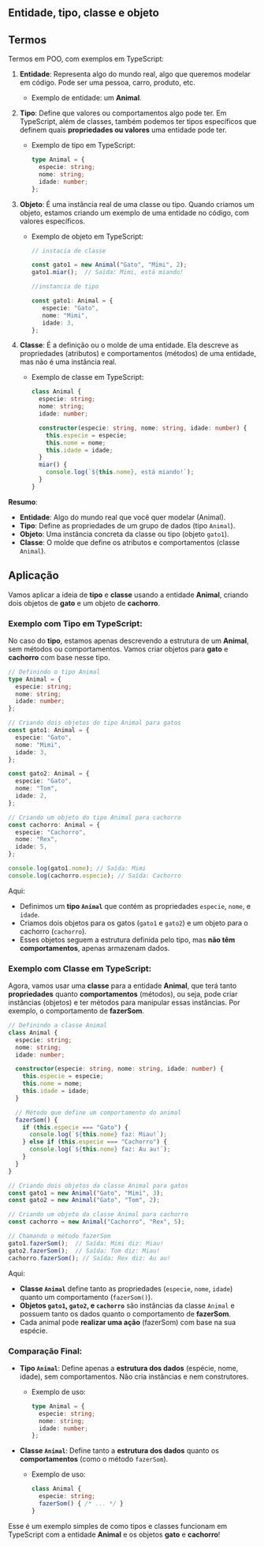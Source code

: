 ## Entidade, tipo, classe e objeto

## **Termos**

Termos em POO, com exemplos em TypeScript:

1. **Entidade**: Representa algo do mundo real, algo que queremos modelar em código. Pode ser uma pessoa, carro, produto, etc.
   - Exemplo de entidade: um **Animal**.

2. **Tipo**: Define que valores ou comportamentos algo pode ter. Em TypeScript, além de classes, também podemos ter tipos específicos que definem quais **propriedades ou valores** uma entidade pode ter.
   - Exemplo de tipo em TypeScript:
     ```typescript
     type Animal = {
       especie: string;
       nome: string;
       idade: number;
     };
     ```

3. **Objeto**: É uma instância real de uma classe ou tipo. Quando criamos um objeto, estamos criando um exemplo de uma entidade no código, com valores específicos.
   - Exemplo de objeto em TypeScript:

     ```typescript
     // instacia de classe

     const gato1 = new Animal("Gato", "Mimi", 2);
     gato1.miar();  // Saída: Mimi, está miando!
     ```
     
     ```typescript
     //instancia de tipo

     const gato1: Animal = {
     	especie: "Gato",
     	nome: "Mimi",
     	idade: 3,
     };
     ```

4. **Classe**: É a definição ou o molde de uma entidade. Ela descreve as propriedades (atributos) e comportamentos (métodos) de uma entidade, mas não é uma instância real.
   - Exemplo de classe em TypeScript:
     ```typescript
     class Animal {
       especie: string;
       nome: string;
       idade: number;

       constructor(especie: string, nome: string, idade: number) {
         this.especie = especie;
         this.nome = nome;
         this.idade = idade;
       }
       miar() {
         console.log(`${this.nome}, está miando!`);
       }
     }
     ```

**Resumo**:
- **Entidade**: Algo do mundo real que você quer modelar (Animal).
- **Tipo**: Define as propriedades de um grupo de dados (tipo `Animal`).
- **Objeto**: Uma instância concreta da classe ou tipo (objeto `gato1`).
- **Classe**: O molde que define os atributos e comportamentos (classe `Animal`).

## **Aplicação**

Vamos aplicar a ideia de **tipo** e **classe** usando a entidade **Animal**, criando dois objetos de **gato** e um objeto de **cachorro**.

### Exemplo com **Tipo** em TypeScript:

No caso do **tipo**, estamos apenas descrevendo a estrutura de um **Animal**, sem métodos ou comportamentos. Vamos criar objetos para **gato** e **cachorro** com base nesse tipo.

```typescript
// Definindo o tipo Animal
type Animal = {
  especie: string;
  nome: string;
  idade: number;
};

// Criando dois objetos do tipo Animal para gatos
const gato1: Animal = {
  especie: "Gato",
  nome: "Mimi",
  idade: 3,
};

const gato2: Animal = {
  especie: "Gato",
  nome: "Tom",
  idade: 2,
};

// Criando um objeto do tipo Animal para cachorro
const cachorro: Animal = {
  especie: "Cachorro",
  nome: "Rex",
  idade: 5,
};

console.log(gato1.nome); // Saída: Mimi
console.log(cachorro.especie); // Saída: Cachorro
```

Aqui:
- Definimos um **tipo `Animal`** que contém as propriedades `especie`, `nome`, e `idade`.
- Criamos dois objetos para os gatos (`gato1` e `gato2`) e um objeto para o cachorro (`cachorro`).
- Esses objetos seguem a estrutura definida pelo tipo, mas **não têm comportamentos**, apenas armazenam dados.

### Exemplo com **Classe** em TypeScript:

Agora, vamos usar uma **classe** para a entidade **Animal**, que terá tanto **propriedades** quanto **comportamentos** (métodos), ou seja, pode criar instâncias (objetos) e ter métodos para manipular essas instâncias. Por exemplo, o comportamento de **fazerSom**.

```typescript
// Definindo a classe Animal
class Animal {
  especie: string;
  nome: string;
  idade: number;

  constructor(especie: string, nome: string, idade: number) {
    this.especie = especie;
    this.nome = nome;
    this.idade = idade;
  }

  // Método que define um comportamento do animal
  fazerSom() {
    if (this.especie === "Gato") {
      console.log(`${this.nome} faz: Miau!`);
    } else if (this.especie === "Cachorro") {
      console.log(`${this.nome} faz: Au au!`);
    }
  }
}

// Criando dois objetos da classe Animal para gatos
const gato1 = new Animal("Gato", "Mimi", 3);
const gato2 = new Animal("Gato", "Tom", 2);

// Criando um objeto da classe Animal para cachorro
const cachorro = new Animal("Cachorro", "Rex", 5);

// Chamando o método fazerSom
gato1.fazerSom();  // Saída: Mimi diz: Miau!
gato2.fazerSom();  // Saída: Tom diz: Miau!
cachorro.fazerSom(); // Saída: Rex diz: Au au!
```

Aqui:
- **Classe `Animal`** define tanto as propriedades (`especie`, `nome`, `idade`) quanto um comportamento (`fazerSom()`).
- **Objetos `gato1`, `gato2`, e `cachorro`** são instâncias da classe `Animal` e possuem tanto os dados quanto o comportamento de **fazerSom**.
- Cada animal pode **realizar uma ação** (fazerSom) com base na sua espécie.

### Comparação Final:
- **Tipo `Animal`**: Define apenas a **estrutura dos dados** (espécie, nome, idade), sem comportamentos. Não cria instâncias e nem construtores.
  - Exemplo de uso:
    ```typescript
    type Animal = {
      especie: string;
      nome: string;
      idade: number;
    };
    ```

- **Classe `Animal`**: Define tanto a **estrutura dos dados** quanto os **comportamentos** (como o método `fazerSom`).
  - Exemplo de uso:
    ```typescript
    class Animal {
      especie: string;
      fazerSom() { /* ... */ }
    }
    ```

Esse é um exemplo simples de como tipos e classes funcionam em TypeScript com a entidade **Animal** e os objetos **gato** e **cachorro**!